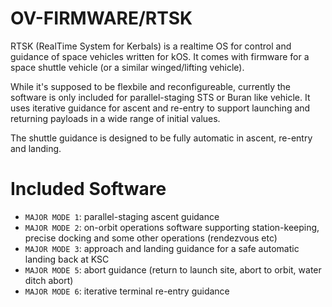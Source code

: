 # OV-FIRMWARE/RTSK

RTSK (RealTime System for Kerbals) is a realtime OS for control and guidance of space vehicles written for kOS. It comes with firmware for a space shuttle vehicle (or a similar winged/lifting vehicle).

While it's supposed to be flexbile and reconfigureable, currently the software is only included for parallel-staging STS or Buran like vehicle. It uses iterative guidance for ascent and re-entry to support launching and returning payloads in a wide range of initial values.

The shuttle guidance is designed to be fully automatic in ascent, re-entry and landing.

# Included Software
- `MAJOR MODE 1`: parallel-staging ascent guidance
- `MAJOR MODE 2`: on-orbit operations software supporting station-keeping, precise docking and some other operations (rendezvous etc)
- `MAJOR MODE 3`: approach and landing guidance for a safe automatic landing back at KSC
- `MAJOR MODE 5`: abort guidance (return to launch site, abort to orbit, water ditch abort)
- `MAJOR MODE 6`: iterative terminal re-entry guidance